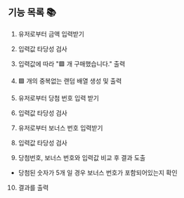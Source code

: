 ## 기능 목록 📚

1. 유저로부터 금액 입력받기

2. 입력값 타당성 검사

3. 입력값에 따라 "🟪 개 구매했습니다." 출력

4. 🟪 개의 중복없는 랜덤 배열 생성 및 출력

5. 유저로부터 당첨 번호 입력 받기

6. 입력값 타당성 검사

7. 유저로부터 보너스 번호 입력받기

8. 입력값 타당성 검사

9. 당첨번호, 보너스 번호와 입력값 비교 후 결과 도출

- 당첨된 숫자가 5개 일 경우 보너스 번호가 포함되어있는지 확인

10. 결과를 출력
